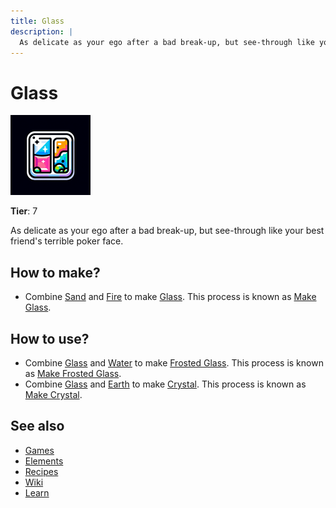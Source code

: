 ```yaml
---
title: Glass
description: |
  As delicate as your ego after a bad break-up, but see-through like your best friend's terrible poker face.
---
```

# Glass

![](../images/item.glass.png)

**Tier**: 7

As delicate as your ego after a bad break-up, but see-through like your best friend's terrible poker face.

## How to make?

* Combine [Sand](/wiki/elements/sand) and [Fire](/wiki/elements/fire) to make [Glass](/wiki/elements/glass). This process is known as [Make Glass](/wiki/recipes/make-glass).

## How to use?

* Combine [Glass](/wiki/elements/glass) and [Water](/wiki/elements/water) to make [Frosted Glass](/wiki/elements/frosted-glass). This process is known as [Make Frosted Glass](/wiki/recipes/make-frosted-glass).
* Combine [Glass](/wiki/elements/glass) and [Earth](/wiki/elements/earth) to make [Crystal](/wiki/elements/crystal). This process is known as [Make Crystal](/wiki/recipes/make-crystal).

## See also

* [Games](/wiki/games)
* [Elements](/wiki/elements)
* [Recipes](/wiki/recipes)
* [Wiki](/wiki/index)
* [Learn](/learn/index)